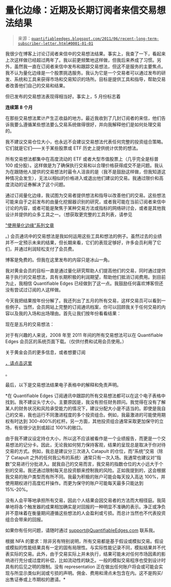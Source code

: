 <!--yml

分类：未分类

日期：2024-05-18 08:57:43

-->

# 量化边缘：近期及长期订阅者来信交易想法结果

> 来源：[`quantifiableedges.blogspot.com/2011/06/recent-long-term-subscriber-letter.html#0001-01-01`](http://quantifiableedges.blogspot.com/2011/06/recent-long-term-subscriber-letter.html#0001-01-01)

我很少在博客上讨论订阅者来信中的交易想法结果。事实上，我查了一下，看起来上次这样做已经超过两年了。我以前更频繁地这样做，但我后来养成了习惯。另外，虽然我一直在订阅者来信中发布和跟踪交易想法，但这不是服务的主要焦点。我不认为量化边缘是一个股票挑选服务。我认为它是一个交易者可以通过发布的研发、系统和工具来获得市场和交易知识的场所。目标是提供工具和指导，帮助交易者改善他们自己的交易和结果。

但已发布的交易想法表现得相当好。事实上，5 月份标志着

**连续第 8 个月**

在那些交易想法累计产生正收益的地方。最近我收到了几封订阅者的来信，他们告诉我要么遵循某些想法要么交易系统做得很好，并向我解释他们是如何处理交易的。

我不建议交易仓位大小，也永远不会建议交易想法代表任何完整的投资组合策略。它们就是它们——关于某些股票或 ETF 历史上提供统计优势的想法。

所有交易想法都集中在高度流动的 ETF 或者大型市值股票上（几乎完全是标普 100 成分股）。这样做是为了确保执行交易和以合理价格获得成交不是问题。我认为在跟随他人提供的交易想法时最令人沮丧的是（我不是鼓励这样做，但我知道这种情况会发生），无法以相似的价格进入或退出他们建议的交易。我通过限价和高度流动的证券解决了这个问题。

通过订阅量化边缘，我试图为交易者提供想法和指导以改善他们的交易。这些想法可能来自于之前发布的由量化挖掘器识别的研究，或者我可能在当前订阅者来信中讨论的内容，或者可能是聚焦于某种交易方法或指标的网络研讨会，或者是其他我设计并提供的众多工具之一。（想获取更完整的工具列表，请参见

["使用量化边缘"系列文章](http://quantifiableedges.blogspot.com/search/label/Using%20Quantifiable%20Edges)

。) 会员通讯中的交易想法是我如何运用这些工具和想法的例子。虽然过去的业绩并不一定预示未来的结果，但长期来看，它们的表现足够好，许多会员利用了它们，并通过利润轻松支付了会员费。

博客是免费的。但我在这里发布的内容只是冰山一角。

我对黄金会员的目标一直是通过量化研究帮助人们提高他们的交易，同时通过提供易于执行的交易想法，具有长期积极的利润期望，帮助他们抵消订阅费用。到目前为止，我相信 Quantifiable Edges 已经做到了这一点。我鼓励任何喜欢博客但还没有尝试过订阅的人这样做。

今天我把结果按年份分解了。我还列出了五月的所有交易，这样交易员可以看到一些例子。当然，会员网站上完整的订阅通讯档案，你可以回顾我关于任何交易的内容以及我的入场和出场理由。首先让我们按年份看看结果：

现在是五月的交易想法：

对于有兴趣的人来说，2008 年至 2011 年间的所有交易想法可以在 Quantifiable Edges 会员区的系统页面下载。（仅供付费和试用会员使用。）

关于黄金会员的更多信息，或者想要订阅

[，请点击这里](http://www.quantifiableedges.com/gold.html)

。

最后，以下是交易想法结果电子表格中的解释和免责声明。

*在 Quantifiable Edges 订阅通讯中跟踪的所有交易想法都可以在这个电子表格中找到。我不建议头寸大小。主要原因是，我没有担任财务顾问。我觉得在没有了解某人的财务状况和风险承受能力的情况下，建议分配大小是不适当的。即使是我自己的交易，我也运行不同激进程度的多个投资组合。例如，我最激进的可能使用期权有时达到 300-400%的杠杆。另一方面，其他投资组合通常采取更加保守的立场，有些很少达到或超过 100%的敞口。

由于我不建议设定持仓大小，所以这不应该被看作是一个业绩报告，而更是一个交易想法的记分卡。因此，无论我如何努力保持客观，结果的呈现总是取决于你对待交易的方式。例如，我总是建议分三次进入 Catapult 的仓位，而“系统”交易（除了 Catapult 之外的任何我公布的系统）通常只有一次入场。我通常也建议对“指数”交易进行分批进入。就我自己的交易而言，我交易的指数仓位的大小远大于个别的交易。我还通过限制每天总投资额来控制我的风险。正如我提到的，这会根据我交易的账户类型而有所不同。我最为积极的账户可能会每天投入高达 100%，并使用期权进行高度杠杆操作。而更为保守的账户可能每天最多只能达到 15%-20%。

没有人会平等地承担所有交易，因此个人结果会因交易者的方法而大相径庭。我简单地将各个触发器的成果相加确实是对回报的一种明显不准确的表示。净正或净负并不意味着在衡量期间遵循这些想法的人会盈利或亏损。而总计当然也不代表投资组合会带来的回报。

如果你有任何问题，请随时通过 support@QuantifiableEdges.com 联系我。

根据 NFA 的要求：除非另有特别说明，所有交易都是基于假设或模拟交易。假设或模拟的性能结果具有一定的固有局限性。与实际性能记录不同，模拟结果并不代表实际的交易。此外，由于交易实际上并未执行，结果可能未对任何市场因素的影响进行充分或过度的补偿，比如流动性的缺乏。一般的模拟交易程序也受到设计时具有的后见之明的限制。没有 representation 正在做出任何账户将会或可能会实现与所显示类似利润或亏损的声明。佣金、费用和滑点未包含在内。这不是购买/出售证券或上市期权的邀请。*
